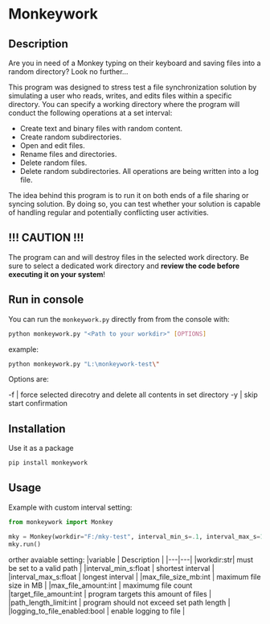 # Monkeywork

## Description

Are you in need of a Monkey typing on their keyboard and saving files into a random directory? Look no further…

This program was designed to stress test a file synchronization solution by simulating a user who reads, writes, and edits files within a specific directory.
You can specify a working directory where the program will conduct the following operations at a set interval:
-	Create text and binary files with random content.
-	Create random subdirectories.
-	Open and edit files.
-	Rename files and directories.
-	Delete random files.
-	Delete random subdirectories.
All operations are being written into a log file.

The idea behind this program is to run it on both ends of a file sharing or syncing solution. By doing so, you can test whether your solution is capable of handling regular and potentially conflicting user activities.

## !!! CAUTION !!!

The program can and will destroy files in the selected work directory. Be sure to select a dedicated work directory and **review the code before executing it on your system**!

## Run in console

You can run the `monkeywork.py` directly from from the console with:

```bash
python monkeywork.py "<Path to your workdir>" [OPTIONS]
```

example:
```bash
python monkeywork.py "L:\monkeywork-test\"
```

Options are:

-f | force selected direcotry and delete all contents in set directory
-y | skip start confirmation

## Installation

Use it as a package

```bash
pip install monkeywork
```

## Usage

Example with custom interval setting:
```python
from monkeywork import Monkey

mky = Monkey(workdir="F:/mky-test", interval_min_s=.1, interval_max_s=1)
mky.run()
```

orther avaiable setting:
|variable | Description |
|---|---|
|workdir:str| must be set to a valid path |
|interval_min_s:float | shortest interval |
|interval_max_s:float | longest interval |
|max_file_size_mb:int | maximum file size in MB |
|max_file_amount:int | maximumg file count
|target_file_amount:int | program targets this amount of files |
|path_length_limit:int | program should not exceed set path length |
|logging_to_file_enabled:bool | enable logging to file |
